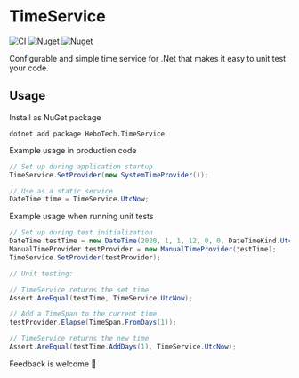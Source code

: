 # TimeService
[![CI](https://github.com/hbjorgo/TimeService/workflows/CI/badge.svg)](https://github.com/hbjorgo/TimeService)
[![Nuget](https://img.shields.io/nuget/v/HeboTech.TimeService)](https://www.nuget.org/packages/HeboTech.TimeService/)
[![Nuget](https://img.shields.io/nuget/dt/HeboTech.TimeService)](https://www.nuget.org/packages/HeboTech.TimeService/)

Configurable and simple time service for .Net that makes it easy to unit test your code.

## Usage
Install as NuGet package
```shell
dotnet add package HeboTech.TimeService
```

Example usage in production code
```csharp
// Set up during application startup
TimeService.SetProvider(new SystemTimeProvider());

// Use as a static service
DateTime time = TimeService.UtcNow;
```

Example usage when running unit tests
```csharp
// Set up during test initialization
DateTime testTime = new DateTime(2020, 1, 1, 12, 0, 0, DateTimeKind.Utc);
ManualTimeProvider testProvider = new ManualTimeProvider(testTime);
TimeService.SetProvider(testProvider);

// Unit testing:

// TimeService returns the set time
Assert.AreEqual(testTime, TimeService.UtcNow);

// Add a TimeSpan to the current time
testProvider.Elapse(TimeSpan.FromDays(1));

// TimeService returns the new time
Assert.AreEqual(testTime.AddDays(1), TimeService.UtcNow);
```

Feedback is welcome 🙂
